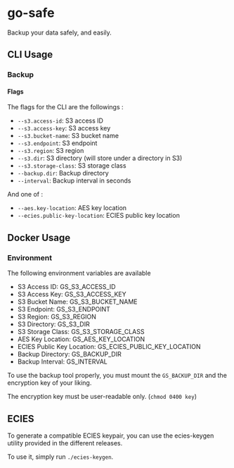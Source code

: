 # go-safe

Backup your data safely, and easily.

## CLI Usage

### Backup

#### Flags

The flags for the CLI are the followings :

- `--s3.access-id`: S3 access ID
- `--s3.access-key`: S3 access key
- `--s3.bucket-name`: S3 bucket name
- `--s3.endpoint`: S3 endpoint
- `--s3.region`: S3 region
- `--s3.dir`: S3 directory (will store under a directory in S3)
- `--s3.storage-class`: S3 storage class
- `--backup.dir`: Backup directory
- `--interval`: Backup interval in seconds

And one of :

- `--aes.key-location`: AES key location
- `--ecies.public-key-location`: ECIES public key location

## Docker Usage

### Environment

The following environment variables are available

- S3 Access ID: GS_S3_ACCESS_ID
- S3 Access Key: GS_S3_ACCESS_KEY
- S3 Bucket Name: GS_S3_BUCKET_NAME
- S3 Endpoint: GS_S3_ENDPOINT
- S3 Region: GS_S3_REGION
- S3 Directory: GS_S3_DIR
- S3 Storage Class: GS_S3_STORAGE_CLASS
- AES Key Location: GS_AES_KEY_LOCATION
- ECIES Public Key Location: GS_ECIES_PUBLIC_KEY_LOCATION
- Backup Directory: GS_BACKUP_DIR
- Backup Interval: GS_INTERVAL

To use the backup tool properly, you must mount the `GS_BACKUP_DIR` and the encryption key of your liking.

The encryption key must be user-readable only. (`chmod 0400 key`)

## ECIES

To generate a compatible ECIES keypair, you can use the ecies-keygen utility provided in the different releases.

To use it, simply run `./ecies-keygen`.
